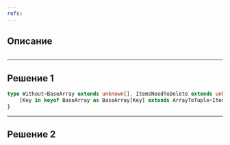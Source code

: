 ```yaml
---
refs:
---
```

## Описание

```ts

```

---
## Решение 1

```ts
type Without<BaseArray extends unknown[], ItemsNeedToDelete extends unknown[] | unknown> = {
	[Key in keyof BaseArray as BaseArray[Key] extends ArrayToTuple<ItemsNeedToDelete> ? never : Key]: BaseArray[Key];
}
```

---
## Решение 2

```ts

```